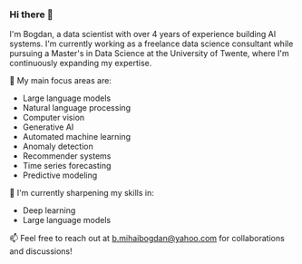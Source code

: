 ### Hi there 👋

I'm Bogdan, a data scientist with over 4 years of experience building AI systems. I'm currently working as a freelance data science consultant while pursuing a Master's in Data Science at the University of Twente, where I'm continuously expanding my expertise.

🎯 My main focus areas are:
- Large language models
- Natural language processing
- Computer vision
- Generative AI
- Automated machine learning
- Anomaly detection
- Recommender systems
- Time series forecasting
- Predictive modeling
  
📖 I'm currently sharpening my skills in:
- Deep learning
- Large language models

📫 Feel free to reach out at b.mihaibogdan@yahoo.com for collaborations and discussions!
